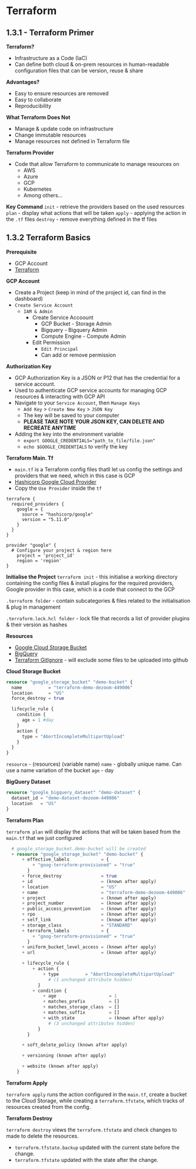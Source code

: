 # Terraform

## 1.3.1 - Terraform Primer

**Terraform?**
  - Infrastructure as a Code (IaC)
  - Can define both cloud & on-prem resources in human-readable configuration files that can be version, reuse & share

**Advantages?**
  - Easy to ensure resources are removed
  - Easy to collaborate
  - Reproducibility

**What Terraform Does Not**
  - Manage & update code on infrastructure
  - Change immutable resources
  - Manage resources not defined in Terraform file


**Terraform Provider**
  - Code that allow Terraform to communicate to manage resources on
    - AWS
    - Azure
    - GCP
    - Kubernetes
    - Among others...

**Key Command**
```init``` - retrieve the providers based on the used resources
```plan``` - display what actions that will be taken
```apply``` - applying the action in the ```.tf``` files
```destroy``` - remove everything defined in the tf files

## 1.3.2 Terraform Basics

**Prerequisite**
  - GCP Account
  - [Terraform](https://developer.hashicorp.com/terraform/install)


**GCP Account**
  - Create a Project (keep in mind of the project id, can find in the dashboard)
  - ```Create Service Account```
    - ```IAM & Admin```
      - Create Service Accoount
        - GCP Bucket - Storage Admin
        - Bigquery - Bigquery Admin
        - Compute Engine - Compute Admin
      - Edit Permission
        - ```Edit Principal```
        - Can add or remove permission

**Authorization Key**
  - GCP Authorization Key is a JSON or P12 that has the credential for a service account. 
  - Used to authenticate GCP service accounts for managing GCP resources & interacting with GCP API
  - Navigate to your ```Service Account```, then ```Manage Keys```
    - ```Add Key``` > ```Create New Key``` > ```JSON Key```
    - The key will be saved to your computer
    - **PLEASE TAKE NOTE YOUR JSON KEY, CAN DELETE AND RECREATE ANYTIME**
- Adding the key into the environment variable
	- ```export GOOGLE_CREDENTIALS="path_to_file/file.json"```
  - ```echo $GOOGLE_CREDENTIALS``` to verify the key

**Terraform Main. Tf**
- ```main.tf``` is a Terraform config files thatll let us config the settings and providers that we need, which in this case is GCP
- [Hashicorp Google Cloud Provider](https://registry.terraform.io/providers/hashicorp/google/latest/docs)
- Copy the ```Use Provider``` inside the ```tf```

```
terraform {
  required_providers {
    google = {
      source = "hashicorp/google"
      version = "5.11.0"
    }
  }
}

provider "google" {
  # Configure your project & region here
	project = 'project_id'
	region = 'region'
}
```

**Initialise the Project**
```terraform init``` - this initialise a working directory containing the config files & install plugins for the required providers, Google provider in this case, which is a code that connect to the GCP

```.terraform folder``` - contain subcategories & files related to the initialisation & plug in management

```.terraform.lock.hcl folder``` - lock file that records a list of provider plugins & their version as hashes

**Resources**
- [Google Cloud Storage Bucket](https://registry.terraform.io/providers/hashicorp/google/latest/docs/resources/storage_bucket.html)
- [BigQuery](https://registry.terraform.io/providers/hashicorp/google/latest/docs/resources/bigquery_dataset)
- [Terraform GitIgnore](https://github.com/github/gitignore/blob/main/Terraform.gitignore) - will exclude some files to be uploaded into github


**Cloud Storage Bucket**
```terraform
resource "google_storage_bucket" "demo-bucket" {
  name          = "terraform-demo-dezoom-449006"
  location      = "US"
  force_destroy = true

  lifecycle_rule {
    condition {
      age = 1 #day
    }
    action {
      type = "AbortIncompleteMultipartUpload"
    }
  }
}
```
```resource``` - (resources) (variable name)
```name``` - globally unique name. Can use a name variation of the bucket
```age``` - day

**BigQuery Dataset**

```terraform
resource "google_bigquery_dataset" "demo-dataset" {
  dataset_id = "demo-dataset-dezoom-449006"
  location   = "US"
}
```
**Terraform Plan**

```terraform plan``` will display the actions that will be taken based from the ```main.tf``` that we just configured 

```terraform
  # google_storage_bucket.demo-bucket will be created
  + resource "google_storage_bucket" "demo-bucket" {
      + effective_labels            = {
          + "goog-terraform-provisioned" = "true"
        }
      + force_destroy               = true
      + id                          = (known after apply)
      + location                    = "US"
      + name                        = "terraform-demo-dezoom-449006"
      + project                     = (known after apply)
      + project_number              = (known after apply)
      + public_access_prevention    = (known after apply)
      + rpo                         = (known after apply)
      + self_link                   = (known after apply)
      + storage_class               = "STANDARD"
      + terraform_labels            = {
          + "goog-terraform-provisioned" = "true"
        }
      + uniform_bucket_level_access = (known after apply)
      + url                         = (known after apply)

      + lifecycle_rule {
          + action {
              + type          = "AbortIncompleteMultipartUpload"
                # (1 unchanged attribute hidden)
            }
          + condition {
              + age                    = 1
              + matches_prefix         = []
              + matches_storage_class  = []
              + matches_suffix         = []
              + with_state             = (known after apply)
                # (3 unchanged attributes hidden)
            }
        }

      + soft_delete_policy (known after apply)

      + versioning (known after apply)

      + website (known after apply)
    }
```

**Terraform Apply**

```terraform apply``` runs the action configured in the ```main.tf```, create a bucket to the Cloud Storage, while creating a ```terraform.tfstate```, which tracks of resources created from the config.

**Terraform Destroy**

```terraform destroy``` views the ```terraform.tfstate``` and check changes to made to delete the resources.
- ```terraform.tfstate.backup``` updated with the current state before the change.
- ```terraform.tfstate``` updated with the state after the change.